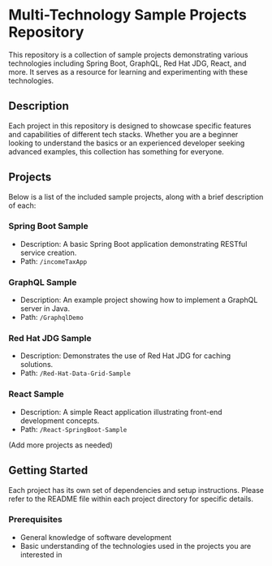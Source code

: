 # Multi-Technology Sample Projects Repository

This repository is a collection of sample projects demonstrating various technologies including Spring Boot, GraphQL, Red Hat JDG, React, and more. It serves as a resource for learning and experimenting with these technologies.

## Description

Each project in this repository is designed to showcase specific features and capabilities of different tech stacks. Whether you are a beginner looking to understand the basics or an experienced developer seeking advanced examples, this collection has something for everyone.

## Projects

Below is a list of the included sample projects, along with a brief description of each:

### Spring Boot Sample
- Description: A basic Spring Boot application demonstrating RESTful service creation.
- Path: `/incomeTaxApp`

### GraphQL Sample
- Description: An example project showing how to implement a GraphQL server in Java.
- Path: `/GraphqlDemo`

### Red Hat JDG Sample
- Description: Demonstrates the use of Red Hat JDG for caching solutions.
- Path: `/Red-Hat-Data-Grid-Sample`

### React Sample
- Description: A simple React application illustrating front-end development concepts.
- Path: `/React-SpringBoot-Sample`

(Add more projects as needed)

## Getting Started

Each project has its own set of dependencies and setup instructions. Please refer to the README file within each project directory for specific details.

### Prerequisites

- General knowledge of software development
- Basic understanding of the technologies used in the projects you are interested in

